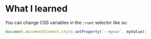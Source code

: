 # What I learned

You can change CSS variables in the `:root` selector like so:

```javascript
document.documentElement.style.setProperty(`--myvar`, myValue);
```
